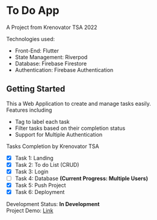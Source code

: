 # To Do App
A Project from Krenovator TSA 2022

Technologies used:
- Front-End: Flutter
- State Management: Riverpod
- Database: Firebase Firestore
- Authentication: Firebase Authentication

## Getting Started

This a Web Application to create and manage tasks easily.  
Features including 
- Tag to label each task
- Filter tasks based on their completion status
- Support for Multiple Authentication

Tasks Completion by Krenovator TSA
- [x] Task 1: Landing
- [x] Task 2: To do List (CRUD)
- [x] Task 3: Login
- [ ] Task 4: Database **(Current Progress: Multiple Users)**
- [x] Task 5: Push Project
- [x] Task 6: Deployment

Development Status: **In Development**  
Project Demo: [Link](https://to-do-app-cd34b.web.app/)
